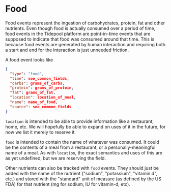 # Food

Food events represent the ingestion of carbohydrates, protein, fat and other nutrients.  Even though food is actually consumed over a period of time, food events in the Tidepool platform are point-in-time events that are supposed to indicate that food was consumed around that time.  This is because food events are generated by human interaction and requiring both a start and end for the interaction is just unneeded friction.

A food event looks like

``` json
{
  "type": "food",
  "time": see_common_fields,
  "carbs": grams_of_carbs,
  "protein": grams_of_protein,
  "fat": grams_of_fat,
  "location": location_of_meal,
  "name": name_of_food,
  "source": see_common_fields
}
```

`location` is intended to be able to provide information like a restaurant, home, etc.  We will hopefully be able to expand on uses of it in the future, for now we list it merely to reserve it.

`food` is intended to contain the name of whatever was consumed.  It could be the contents of a meal from a restaurant, or a personally-meaningful name of a meal.  As with `location`, the exact semantics and uses of this are as yet undefined, but we are reserving the field.

Other nutrients can also be tracked with `food` events.  They should just be added with the name of the nutrient ("sodium", "potassium", "vitamin d", etc.) and stored with the "standard" unit of measure (as defined by the US FDA) for that nutrient (mg for sodium, IU for vitamin-d, etc).


